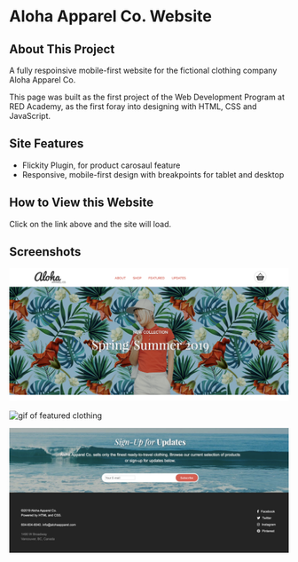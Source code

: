 
# Aloha Apparel Co. Website 

## About This Project

A fully respoinsive mobile-first website for the fictional clothing company Aloha Apparel Co. 

This page was built as the first project of the Web Development Program at RED Academy, as the first foray into designing with HTML, CSS and JavaScript. 

## Site Features 
- Flickity Plugin, for product carosaul feature 
- Responsive, mobile-first design with breakpoints for tablet and desktop 

## How to View this Website 
Click on the link above and the site will load. 
 
## Screenshots
![Aloha site banner](aloha-banner.png)

![gif of featured clothing](aloha.gif)
 
![image of sign up section](aloha-sign-up.png)


